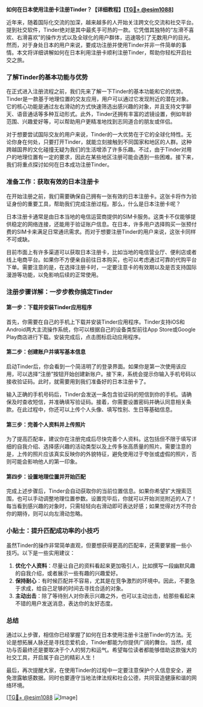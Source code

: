 **如何在日本使用注册卡注册Tinder？【详细教程】[[TG💪+ @esim1088](https://t.me/s/esim1088)]**

近年来，随着国际化交流的加深，越来越多的人开始关注跨文化交流和社交平台。提到社交软件，Tinder绝对是其中最炙手可热的一款。它凭借其独特的“左滑不喜欢、右滑喜欢”的操作方式以及全球化的用户群体，迅速吸引了无数用户的目光。然而，对于身处日本的用户来说，要成功注册并使用Tinder并非一件简单的事情。本文将详细讲解如何在日本利用注册卡顺利注册Tinder，帮助你轻松开启社交之旅。

### 了解Tinder的基本功能与优势

在正式进入注册流程之前，我们先来了解一下Tinder的基本功能和它的优势。Tinder是一款基于地理位置的交友应用，用户可以通过它发现附近的潜在对象。它的核心功能是通过左右滑动的方式快速筛选出感兴趣的对象，并且支持文字聊天、语音通话等多种互动形式。此外，Tinder还拥有丰富的滤镜设置，例如年龄范围、兴趣爱好等，可以帮助用户更精准地找到志同道合的朋友或伴侣。

对于想要尝试国际交友的用户来说，Tinder的一大优势在于它的全球化特性。无论你身在何处，只要打开Tinder，就能立刻接触到不同国家和地区的人群。这种跨越国界的文化碰撞无疑为我们的生活增添了许多乐趣。不过，由于Tinder对用户的地理位置有一定的要求，因此在某些地区注册可能会遇到一些困难。接下来，我们将重点探讨如何在日本成功注册Tinder。

### 准备工作：获取有效的日本注册卡

在开始注册之前，我们需要确保自己拥有一张有效的日本注册卡。这张卡将作为验证身份的重要工具，帮助我们完成注册过程。那么，什么是日本注册卡呢？

日本注册卡通常是由日本当地的电信运营商提供的SIM卡服务。这类卡不仅能够提供稳定的网络连接，还能用于验证账户信息。在日本，许多用户选择购买一张预付费的SIM卡来满足日常通讯需求。而对于想要注册Tinder的用户来说，这张卡同样不可或缺。

目前市面上有许多渠道可以获取日本注册卡，比如当地的电信营业厅、便利店或者线上电商平台。如果你不方便亲自前往日本购买，也可以考虑通过可靠的代购平台下单。需要注意的是，在选择注册卡时，一定要注意卡的有效期以及是否支持国际漫游等功能，以免影响后续的正常使用。

### 注册步骤详解：一步步教你搞定Tinder

#### 第一步：下载并安装Tinder应用程序

首先，你需要在自己的手机上下载并安装Tinder应用程序。Tinder支持iOS和Android两大主流操作系统，你可以根据自己的设备类型前往App Store或Google Play商店进行下载。安装完成后，点击图标启动应用程序。

#### 第二步：创建账户并填写基本信息

启动Tinder后，你会看到一个简洁明了的登录界面。如果你是第一次使用该应用，可以选择“注册”按钮开始创建新账户。接下来，系统会提示你输入手机号码以接收验证码。此时，就需要用到我们准备好的日本注册卡了。

输入正确的手机号码后，Tinder会发送一条包含验证码的短信到你的手机。请确保及时查收短信，并准确填写验证码。接着，你需要设置密码并确认同意相关条款。在此过程中，你还可以上传个人头像、填写性别、生日等基础信息。

#### 第三步：完善个人资料并上传照片

为了提高匹配率，建议你在注册完成后尽快完善个人资料。这包括但不限于填写详细的自我介绍、选择感兴趣的活动类型以及上传多张高质量的照片。需要注意的是，上传的照片应该真实反映你的外貌特征，避免使用过于夸张或虚假的照片，否则可能会影响他人的第一印象。

#### 第四步：设置地理位置并开始匹配

完成上述步骤后，Tinder会自动获取你的当前位置信息。如果你希望扩大搜索范围，也可以手动调整地理位置参数。设置完毕后，你就可以开始浏览附近的人了！每当看到感兴趣的对象时，只需轻轻向右滑动即可表达好感；如果觉得对方不符合你的期待，则可以向左滑动忽略。

### 小贴士：提升匹配成功率的小技巧

虽然Tinder的操作非常简单直观，但要想获得更高的匹配率，还需要掌握一些小技巧。以下是一些实用建议：

1. **优化个人资料**：尽量让自己的资料看起来更加吸引人，比如撰写一段幽默风趣的自我介绍，或者展示一些有趣的兴趣爱好。
2. **保持耐心**：有时候匹配并不容易，尤其是在竞争激烈的环境中。因此，不要急于求成，给自己足够的时间去寻找合适的对象。
3. **主动出击**：除了等待别人对你表示兴趣之外，也可以主动出击，给那些看起来不错的用户发送消息，表达你的友好态度。

### 总结

通过以上步骤，相信你已经掌握了如何在日本使用注册卡注册Tinder的方法。无论是想拓展人脉还是寻找恋爱机会，Tinder都能为你提供广阔的舞台。当然，成功与否最终还是要取决于个人的努力和运气。希望每位读者都能够借助这款强大的社交工具，开启属于自己的精彩人生！

最后，再次提醒大家，在使用Tinder的过程中一定要注意保护个人信息安全，避免泄露敏感数据。同时也要遵守当地法律法规和社会公德，共同营造健康和谐的网络环境。

[[TG💪+ @esim1088](https://t.me/s/esim1088) ![Image](https://i.postimg.cc/4NQfJmqS/Snipaste-2025-05-13-00-14-12.png)]